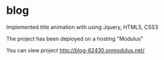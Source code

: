 # blog

Implemented title animation with using Jquery, HTML5, CSS3

The project has been deployed on a hosting "Modulus"

You can view project http://blog-62430.onmodulus.net/
